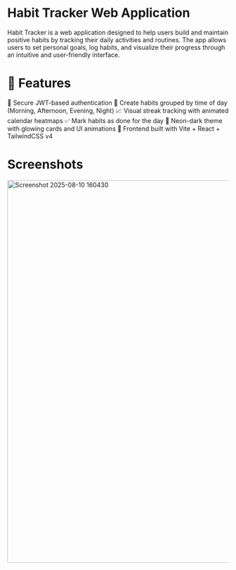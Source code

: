 # Habit Tracker Web Application
Habit Tracker is a web application designed to help users build and maintain positive habits by tracking their daily activities and routines. The app allows users to set personal goals, log habits, and visualize their progress through an intuitive and user-friendly interface.

# 🚀 Features
🔐 Secure JWT-based authentication
📅 Create habits grouped by time of day (Morning, Afternoon, Evening, Night)
📈 Visual streak tracking with animated calendar heatmaps
✅ Mark habits as done for the day
🌈 Neon-dark theme with glowing cards and UI animations
🧠 Frontend built with Vite + React + TailwindCSS v4

# Screenshots
<img width="1897" height="871" alt="Screenshot 2025-08-10 160430" src="https://github.com/user-attachments/assets/75fee05d-80ee-4799-8e09-e7054fc9af27" />

